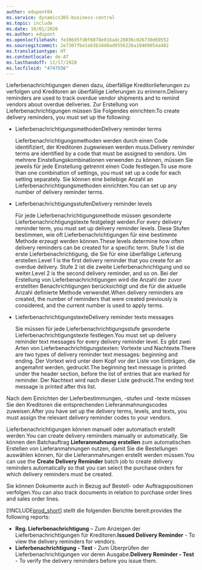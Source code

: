 ```yaml
---
author: edupont04
ms.service: dynamics365-business-central
ms.topic: include
ms.date: 10/01/2020
ms.author: edupont
ms.openlocfilehash: fe306d5fd0f6878e016adc28036c026730d69552
ms.sourcegitcommit: 2e7307fbe1eb3b34d0ad9356226a19409054a402
ms.translationtype: HT
ms.contentlocale: de-AT
ms.lasthandoff: 12/17/2020
ms.locfileid: "4747556"
---
```

<span data-ttu-id="1aa02-101">Lieferbenachrichtigungen dienen dazu, überfällige Kreditorlieferungen zu verfolgen und Kreditoren an überfällige Lieferungen zu erinnern.</span><span class="sxs-lookup"><span data-stu-id="1aa02-101">Delivery reminders are used to track overdue vendor shipments and to remind vendors about overdue deliveries.</span></span> <span data-ttu-id="1aa02-102">Zur Erstellung von Lieferbenachrichtigungen müssen Sie Folgendes einrichten:</span><span class="sxs-lookup"><span data-stu-id="1aa02-102">To create delivery reminders, you must set up the following:</span></span>

- <span data-ttu-id="1aa02-103">Lieferbenachrichtigungsmethoden</span><span class="sxs-lookup"><span data-stu-id="1aa02-103">Delivery reminder terms</span></span>  

    <span data-ttu-id="1aa02-104">Lieferbenachrichtigungsmethoden werden durch einen Code identifiziert, der Kreditoren zugewiesen werden muss.</span><span class="sxs-lookup"><span data-stu-id="1aa02-104">Delivery reminder terms are identified by a code that must be assigned to vendors.</span></span> <span data-ttu-id="1aa02-105">Um mehrere Einstellungskombinationen verwenden zu können, müssen Sie jeweils für jede Einstellung getrennt einen Code festlegen.</span><span class="sxs-lookup"><span data-stu-id="1aa02-105">To use more than one combination of settings, you must set up a code for each setting separately.</span></span> <span data-ttu-id="1aa02-106">Sie können eine beliebige Anzahl an Lieferbenachrichtigungsmethoden einrichten.</span><span class="sxs-lookup"><span data-stu-id="1aa02-106">You can set up any number of delivery reminder terms.</span></span>  

- <span data-ttu-id="1aa02-107">Lieferbenachrichtigungsstufen</span><span class="sxs-lookup"><span data-stu-id="1aa02-107">Delivery reminder levels</span></span>  

    <span data-ttu-id="1aa02-108">Für jede Lieferbenachrichtigungsmethode müssen gesonderte Lieferbenachrichtigungstexte festgelegt werden.</span><span class="sxs-lookup"><span data-stu-id="1aa02-108">For every delivery reminder term, you must set up delivery reminder levels.</span></span> <span data-ttu-id="1aa02-109">Diese Stufen bestimmen, wie oft Lieferbenachrichtigungen für eine bestimmte Methode erzeugt werden können.</span><span class="sxs-lookup"><span data-stu-id="1aa02-109">These levels determine how often delivery reminders can be created for a specific term.</span></span> <span data-ttu-id="1aa02-110">Stufe 1 ist die erste Lieferbenachrichtigung, die Sie für eine überfällige Lieferung erstellen.</span><span class="sxs-lookup"><span data-stu-id="1aa02-110">Level 1 is the first delivery reminder that you create for an overdue delivery.</span></span> <span data-ttu-id="1aa02-111">Stufe 2 ist die zweite Lieferbenachrichtigung und so weiter.</span><span class="sxs-lookup"><span data-stu-id="1aa02-111">Level 2 is the second delivery reminder, and so on.</span></span> <span data-ttu-id="1aa02-112">Bei der Erstellung von Lieferbenachrichtigungen wird die Anzahl der zuvor erstellten Benachrichtigungen berücksichtigt und die für die aktuelle Anzahl definierte Methode verwendet.</span><span class="sxs-lookup"><span data-stu-id="1aa02-112">When delivery reminders are created, the number of reminders that were created previously is considered, and the current number is used to apply terms.</span></span>  

- <span data-ttu-id="1aa02-113">Lieferbenachrichtigungstexte</span><span class="sxs-lookup"><span data-stu-id="1aa02-113">Delivery reminder texts messages</span></span>  

    <span data-ttu-id="1aa02-114">Sie müssen für jede Lieferbenachrichtigungsstufe gesonderte Lieferbenachrichtigungstexte festlegen.</span><span class="sxs-lookup"><span data-stu-id="1aa02-114">You must set up delivery reminder text messages for every delivery reminder level.</span></span> <span data-ttu-id="1aa02-115">Es gibt zwei Arten von Lieferbenachrichtigungstexten: Vortexte und Nachtexte.</span><span class="sxs-lookup"><span data-stu-id="1aa02-115">There are two types of delivery reminder text messages: beginning and ending.</span></span> <span data-ttu-id="1aa02-116">Der Vortext wird unter dem Kopf vor der Liste von Einträgen, die angemahnt werden, gedruckt.</span><span class="sxs-lookup"><span data-stu-id="1aa02-116">The beginning text message is printed under the header section, before the list of entries that are marked for reminder.</span></span> <span data-ttu-id="1aa02-117">Der Nachtext wird nach dieser Liste gedruckt.</span><span class="sxs-lookup"><span data-stu-id="1aa02-117">The ending text message is printed after this list.</span></span>  

<span data-ttu-id="1aa02-118">Nach dem Einrichten der Lieferbestimmungen, -stufen und -texte müssen Sie den Kreditoren die entsprechenden Lieferanmahnungscodes zuweisen.</span><span class="sxs-lookup"><span data-stu-id="1aa02-118">After you have set up the delivery terms, levels, and texts, you must assign the relevant delivery reminder codes to your vendors.</span></span>  

<span data-ttu-id="1aa02-119">Lieferbenachrichtigungen können manuell oder automatisch erstellt werden.</span><span class="sxs-lookup"><span data-stu-id="1aa02-119">You can create delivery reminders manually or automatically.</span></span> <span data-ttu-id="1aa02-120">Sie können den Batchauftrag **Lieferanmahnung erstellen** zum automatischen Erstellen von Lieferanmahnungen nutzen, damit Sie die Bestellungen auswählen können, für die Lieferanmahnungen erstellt werden müssen.</span><span class="sxs-lookup"><span data-stu-id="1aa02-120">You can use the **Create Delivery Reminder** batch job to create delivery reminders automatically so that you can select the purchase orders for which delivery reminders must be created.</span></span>  

<span data-ttu-id="1aa02-121">Sie können Dokumente auch in Bezug auf Bestell- oder Auftragspositionen verfolgen.</span><span class="sxs-lookup"><span data-stu-id="1aa02-121">You can also track documents in relation to purchase order lines and sales order lines.</span></span>  

[!INCLUDE[prod_short](../../../includes/prod_short.md)] <span data-ttu-id="1aa02-122">stellt die folgenden Berichte bereit:</span><span class="sxs-lookup"><span data-stu-id="1aa02-122">provides the following reports:</span></span>  

- <span data-ttu-id="1aa02-123">**Reg. Lieferbenachrichtigung** – Zum Anzeigen der Lieferbenachrichtigungen für Kreditoren.</span><span class="sxs-lookup"><span data-stu-id="1aa02-123">**Issued Delivery Reminder** - To view the delivery reminders for vendors.</span></span>  
- <span data-ttu-id="1aa02-124">**Lieferbenachrichtigung - Test** - Zum Überprüfen der Lieferbenachrichtigungen vor deren Ausgabe.</span><span class="sxs-lookup"><span data-stu-id="1aa02-124">**Delivery Reminder - Test** - To verify the delivery reminders before you issue them.</span></span>  
